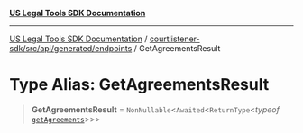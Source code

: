[**US Legal Tools SDK Documentation**](../../../../../../README.md)

***

[US Legal Tools SDK Documentation](../../../../../../README.md) / [courtlistener-sdk/src/api/generated/endpoints](../README.md) / GetAgreementsResult

# Type Alias: GetAgreementsResult

> **GetAgreementsResult** = `NonNullable`\<`Awaited`\<`ReturnType`\<*typeof* [`getAgreements`](../functions/getAgreements.md)\>\>\>
